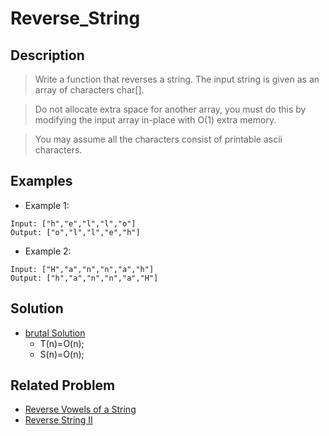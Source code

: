 # Reverse_String

## Description
> Write a function that reverses a string. The input string is given as an array of characters char[].

> Do not allocate extra space for another array, you must do this by modifying the input array in-place with O(1) extra memory.

> You may assume all the characters consist of printable ascii characters.

## Examples
* Example 1:
```
Input: ["h","e","l","l","o"]
Output: ["o","l","l","e","h"]
```
* Example 2:
```
Input: ["H","a","n","n","a","h"]
Output: ["h","a","n","n","a","H"]
```


## Solution
* [brutal Solution]()
  - T(n)=O(n);
  - S(n)=O(n);

## Related Problem
* [Reverse Vowels of a String]()
* [Reverse String II]()
